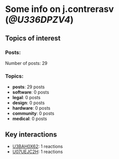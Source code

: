 # Some info on j.contrerasv (_@U336DPZV4_)


## Topics of interest

### Posts: 

Number of posts: 29

### Topics:

* __posts__: 29 posts
* __software__: 0 posts
* __legal__: 0 posts
* __design__: 0 posts
* __hardware__: 0 posts
* __community__: 0 posts
* __medical__: 0 posts

## Key interactions 

* [U3BAH0X62](./U3BAH0X62.md): 1 reactions
* [U07UEJC2H](./U07UEJC2H.md): 1 reactions
